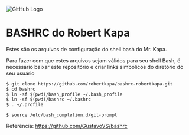 ![GitHub Logo](images/robert_kapa_second_war.jpg)

# BASHRC do Robert Kapa

Estes são os arquivos de configuração do shell bash do Mr. Kapa. 

Para fazer com que estes arquivos sejam válidos para seu shell Bash, é necessário baixar este repositório e criar links simbólicos do diretório do seu usuário

```
$ git clone https://github.com/robertkapa/bashrc-robertkapa.git
$ cd bashrc
$ ln -sf $(pwd)/bash_profile ~/.bash_profile
$ ln -sf $(pwd)/bashrc ~/.bashrc
$ . ~/.profile
```

```
$ source /etc/bash_completion.d/git-prompt
```

Referência: https://github.com/GustavoVS/bashrc
